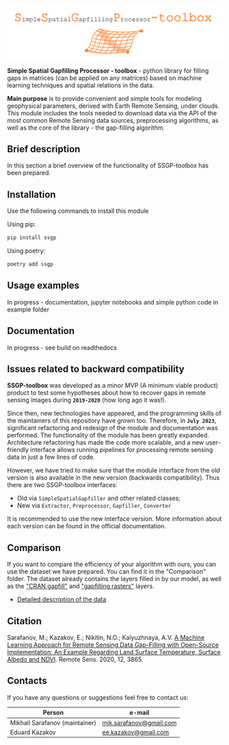 <img src="https://raw.githubusercontent.com/Dreamlone/SSGP-toolbox/master/docs/media/images/label.png" width="800"/>

**Simple Spatial Gapfilling Processor - toolbox** - python library for filling 
gaps in matrices (can be applied on any matrices) based on machine learning techniques and 
spatial relations in the data. 

**Main purpose** is to provide convenient and simple tools for modeling geophysical parameters, 
derived with Earth Remote Sensing, under clouds. This module includes the tools 
needed to download data via the API of the most common 
Remote Sensing data sources, preprocessing algorithms, as well 
as the core of the library - the gap-filling algorithm.

## Brief description 

In this section a brief overview of the functionality of SSGP-toolbox has been prepared.


## Installation

Use the following commands to install this module

Using pip:

```Bash
pip install ssgp
```

Using poetry:

```Bash
poetry add ssgp
```

## Usage examples

In progress - documentation, jupyter notebooks and simple python code in example folder

## Documentation

In progress - see build on readthedocs

## Issues related to backward compatibility

**SSGP-toolbox** was developed as a minor MVP (A minimum viable product) product 
to test some hypotheses about how 
to recover gaps in remote sensing images during **`2019-2020`** (how long ago it was!). 

Since then, new technologies have appeared, and the programming skills of 
the maintainers of this repository have grown too. Therefore, in **`July 2023`**, 
significant refactoring and redesign of the module and documentation was performed.
The functionality of the module has been greatly expanded. Architecture 
refactoring has made the code more scalable, and a new user-friendly 
interface allows running pipelines for processing remote sensing data in just 
a few lines of code. 

However, we have tried to make sure that the module interface 
from the old version is also available in the new version (backwards compatibility).
Thus there are two SSGP-toolbox interfaces:

- Old via `SimpleSpatialGapfiller` and other related classes;
- New via `Extractor`, `Preprocessor`, `Gapfiller`, `Converter` 

It is recommended to use the new interface version. 
More information about each version can be found in the official documentation.

## Comparison 

If you want to compare the efficiency of your algorithm with ours, you 
can use the dataset we have prepared. You can find it in the "Comparison" folder. 
The dataset already contains the layers filled in by our model, as well as the 
["CRAN gapfill"](https://cran.r-project.org/web/packages/gapfill/index.html) 
and ["gapfilling rasters"](https://github.com/HughSt/gapfilling_rasters) layers.
- [Detailed description of the data](./Comparison)

## Citation

Sarafanov, M.; Kazakov, E.; Nikitin, N.O.; Kalyuzhnaya, A.V. 
[A Machine Learning Approach for Remote Sensing Data Gap-Filling 
with Open-Source Implementation: An Example Regarding Land Surface 
Temperature, Surface Albedo and NDVI](https://www.mdpi.com/2072-4292/12/23/3865). Remote Sens. 2020, 12, 3865.

## Contacts

If you have any questions or suggestions feel free to contact us:

| Person                         |        e-mail           |
|--------------------------------|-------------------------|
| Mikhail Sarafanov (maintainer) | mik.sarafanov@gmail.com |
| Eduard Kazakov                 | ee.kazakov@gmail.com    |


